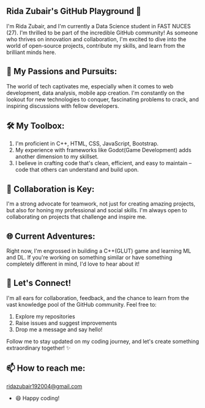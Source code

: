 ## Rida Zubair's GitHub Playground 👋

I'm Rida Zubair, and I'm currently a Data Science student in FAST NUCES (27). I'm thrilled to be part of the incredible GitHub community!   As someone who thrives on innovation and collaboration, I'm excited to dive into the world of open-source projects, contribute my skills, and learn from the brilliant minds here.

## 🚀 My Passions and Pursuits:
  
The world of tech captivates me, especially when it comes to  web development, data analysis, mobile app creation. I'm constantly on the lookout for new technologies to conquer, fascinating problems to crack, 
and inspiring discussions with fellow developers.

## 🛠️ My Toolbox:
  
 1. I'm proficient in  C++, HTML, CSS, JavaScript, Bootstrap.
 2. My experience with frameworks like Godot(Game Development) adds another dimension to my skillset.
 3. I believe in crafting code that's clean, efficient, and easy to maintain – code that others can understand and build upon.

## 👯  Collaboration is Key:
  
I'm a strong advocate for teamwork, not just for creating amazing projects, but also for honing my professional and social skills. I'm always open to collaborating on projects that challenge and inspire me.

## 🌐 Current Adventures:

 Right now, I'm engrossed in building a C++(GLUT) game and learning ML and DL. If you're working on something similar or have something completely different in mind, I'd love to hear about it!

## 🤝 Let's Connect!
 
I'm all ears for collaboration, feedback, and the chance to learn from the vast knowledge pool of the GitHub community. Feel free to:

 1. Explore my repositories
 2. Raise issues and suggest improvements
 3. Drop me a message and say hello!

 Follow me to stay updated on my coding journey, and let's create something extraordinary together! ✨


## 📫 How to reach me:
ridazubair192004@gmail.com

- 😄 Happy coding! 



